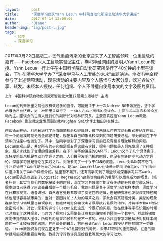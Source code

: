 ```yaml
---
layout:     post
title:      "深度学习巨头Yann Lecun 中科院自动化所座谈及清华大学讲座"
date:       2017-07-14 12:00:00
author:     "Diane"
header-img: "img/post-1.jpg"
tags:
    - 知乎
    - 深度学习
---
```



<div>
    2017年3月22日星期三，空气重度污染的北京迎来了人工智能领域一位重量级的嘉宾——Facebook人工智能实验室主任，卷积神经网络的发明人Yann Lecun教授。Yann Lecun一行上午在中国科学院自动化研究所举行了40分钟的小型座谈会，下午在清华大学举办了“深度学习与人工智能的未来”主题演讲。笔者有幸全程参与了上述两项活动，现将活动的主要内容及个人感悟与大家分享，欢迎各位分享、转发。未经本人授权，任何组织、个人不得擅自使用本文的文字及图片资料。

    上午 中国科学院自动化研究所智能化大厦17层紫东咖啡厅 主场

    Lecun的到来所里之前也没有做过多的宣传，可能是由于上一次Andrew NG来做报告，整个学术报告厅被挤爆，这一次所里只举行了一个40人左右小而精的座谈会。主要形式以嘉宾和听众互动为主。座谈会的主持人是我们的副所长刘成林研究员，主要嘉宾包括Yann Lecun教授，Facebook 副总裁企业发展副总裁Vaughan Smith博士和田渊栋博士。

    座谈会的开始，刘所长进行了热情而简短的欢迎致辞，接下来就以问答互动的形式开始了座谈。每一个问题我可能无法全部记清楚，现把我自己印象比较深刻的问题简要总结，部分问题在下午清华的讲座中也谈到了。其中一位同学谈到了了深度学习目前还没有相关理论解释的问题。Lecun的观点是，并非所有的研究都是现有理论后有实践，很多问题都是人们先发现了某种现象，后来才找到了合理的理论解释。在下午清华的讲座的QA环节，Lecun又举了几个具体例子，瓦特发明蒸汽机是在动力学理论之前，人们最早发明飞机的时候，也没有完善的空气动力学理论。深度学习就是理论在实践之后。刘所长问了一个关于GAN的问题，Lecun对GAN赞不绝口，并补充说明了GAN不是他自己的idea，是Ian Goodfellow在读博士期间提出来的，下午清华讲座中有关于GAN的详细介绍，这里暂不展开。还有同学问到了哪些领域深度学习并不work，Lecun回答是也谈到了Logistic Regression这些较为经典的模型可以发挥威力的场景。（笔者补充：其实当我们的数据量较小的时候，深度学习的效果可能没有传统的经典模型那么好）。很幸运自己获得了座谈会最后的一个提问机会，我的问题是关于深度学习对抗样本的，深度学习在计算机视觉、语音识别、自然语言处理都取得了突破性的进展，但是研究者也发现深度神经网络也是很容易被愚弄的，当对一张图片加上人为的噪声之后，系统会将其错误分类，类似的现象在强化学习领域里也被观察到，智能体可能会被攻击者误导执行错误的动作，对抗样本和AI的安全密切相关，对此，您有何评论？Lecun说到这是一个很好的问题，他在做手写字符识别的时候也注意到了这种现象，当时为了探索什么图像会让卷积网络完美的预测一个数字4，然后将梯度反向传播的输入图像，所得到的结果和预想的是不一样的。他认为非监督学习是解决对抗样本问题的一个比较有效的思路。在座谈会的最后，刘所长请Yann Lecun教授给在座的同学一句寄语，Lecen教授说我们现在正处于一个AI发展很好的时代，未来AI取得的重要突破，在座的同学就可能扮演重要的角色。教授的谆谆教诲真是给我我等莫大的学习动力。

</div>
